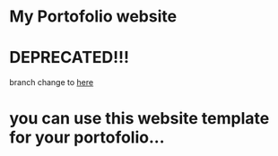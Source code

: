 # My Portofolio website
# DEPRECATED!!!
branch change to [here](https://github.com/azrillll)

# you can use this website template for your portofolio...
